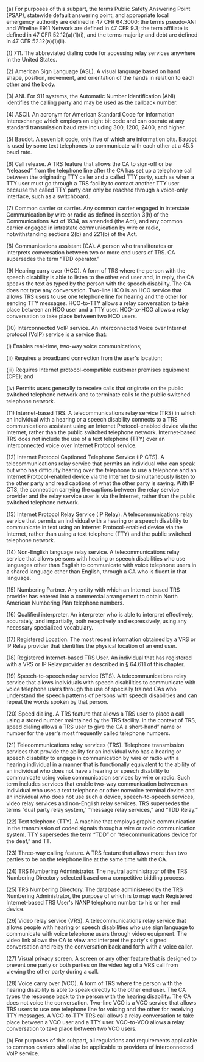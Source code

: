 (a) For purposes of this subpart, the terms Public Safety Answering Point (PSAP), statewide default answering point, and appropriate local emergency authority are defined in 47 CFR 64.3000; the terms pseudo-ANI and Wireline E911 Network are defined in 47 CFR 9.3; the term affiliate is defined in 47 CFR 52.12(a)(1)(i), and the terms majority and debt are defined in 47 CFR 52.12(a)(1)(ii).

(1) 711. The abbreviated dialing code for accessing relay services anywhere in the United States.

(2) American Sign Language (ASL). A visual language based on hand shape, position, movement, and orientation of the hands in relation to each other and the body.

(3) ANI. For 911 systems, the Automatic Number Identification (ANI) identifies the calling party and may be used as the callback number.

(4) ASCII. An acronym for American Standard Code for Information Interexchange which employs an eight bit code and can operate at any standard transmission baud rate including 300, 1200, 2400, and higher.

(5) Baudot. A seven bit code, only five of which are information bits. Baudot is used by some text telephones to communicate with each other at a 45.5 baud rate.

(6) Call release. A TRS feature that allows the CA to sign-off or be “released” from the telephone line after the CA has set up a telephone call between the originating TTY caller and a called TTY party, such as when a TTY user must go through a TRS facility to contact another TTY user because the called TTY party can only be reached through a voice-only interface, such as a switchboard.

(7) Common carrier or carrier. Any common carrier engaged in interstate Communication by wire or radio as defined in section 3(h) of the Communications Act of 1934, as amended (the Act), and any common carrier engaged in intrastate communication by wire or radio, notwithstanding sections 2(b) and 221(b) of the Act.

(8) Communications assistant (CA). A person who transliterates or interprets conversation between two or more end users of TRS. CA supersedes the term “TDD operator.”

(9) Hearing carry over (HCO). A form of TRS where the person with the speech disability is able to listen to the other end user and, in reply, the CA speaks the text as typed by the person with the speech disability. The CA does not type any conversation. Two-line HCO is an HCO service that allows TRS users to use one telephone line for hearing and the other for sending TTY messages. HCO-to-TTY allows a relay conversation to take place between an HCO user and a TTY user. HCO-to-HCO allows a relay conversation to take place between two HCO users.

(10) Interconnected VoIP service. An interconnected Voice over Internet protocol (VoIP) service is a service that:

(i) Enables real-time, two-way voice communications;

(ii) Requires a broadband connection from the user's location;

(iii) Requires Internet protocol-compatible customer premises equipment (CPE); and

(iv) Permits users generally to receive calls that originate on the public switched telephone network and to terminate calls to the public switched telephone network.

(11) Internet-based TRS. A telecommunications relay service (TRS) in which an individual with a hearing or a speech disability connects to a TRS communications assistant using an Internet Protocol-enabled device via the Internet, rather than the public switched telephone network. Internet-based TRS does not include the use of a text telephone (TTY) over an interconnected voice over Internet Protocol service.

(12) Internet Protocol Captioned Telephone Service (IP CTS). A telecommunications relay service that permits an individual who can speak but who has difficulty hearing over the telephone to use a telephone and an Internet Protocol-enabled device via the Internet to simultaneously listen to the other party and read captions of what the other party is saying. With IP CTS, the connection carrying the captions between the relay service provider and the relay service user is via the Internet, rather than the public switched telephone network.

(13) Internet Protocol Relay Service (IP Relay). A telecommunications relay service that permits an individual with a hearing or a speech disability to communicate in text using an Internet Protocol-enabled device via the Internet, rather than using a text telephone (TTY) and the public switched telephone network.

(14) Non-English language relay service. A telecommunications relay service that allows persons with hearing or speech disabilities who use languages other than English to communicate with voice telephone users in a shared language other than English, through a CA who is fluent in that language.

(15) Numbering Partner. Any entity with which an Internet-based TRS provider has entered into a commercial arrangement to obtain North American Numbering Plan telephone numbers.

(16) Qualified interpreter. An interpreter who is able to interpret effectively, accurately, and impartially, both receptively and expressively, using any necessary specialized vocabulary.

(17) Registered Location. The most recent information obtained by a VRS or IP Relay provider that identifies the physical location of an end user.

(18) Registered Internet-based TRS User. An individual that has registered with a VRS or IP Relay provider as described in § 64.611 of this chapter.

(19) Speech-to-speech relay service (STS). A telecommunications relay service that allows individuals with speech disabilities to communicate with voice telephone users through the use of specially trained CAs who understand the speech patterns of persons with speech disabilities and can repeat the words spoken by that person.

(20) Speed dialing. A TRS feature that allows a TRS user to place a call using a stored number maintained by the TRS facility. In the context of TRS, speed dialing allows a TRS user to give the CA a short-hand” name or number for the user's most frequently called telephone numbers.

(21) Telecommunications relay services (TRS). Telephone transmission services that provide the ability for an individual who has a hearing or speech disability to engage in communication by wire or radio with a hearing individual in a manner that is functionally equivalent to the ability of an individual who does not have a hearing or speech disability to communicate using voice communication services by wire or radio. Such term includes services that enable two-way communication between an individual who uses a text telephone or other nonvoice terminal device and an individual who does not use such a device, speech-to-speech services, video relay services and non-English relay services. TRS supersedes the terms “dual party relay system,” “message relay services,” and “TDD Relay.”

(22) Text telephone (TTY). A machine that employs graphic communication in the transmission of coded signals through a wire or radio communication system. TTY supersedes the term “TDD” or “telecommunications device for the deaf,” and TT.

(23) Three-way calling feature. A TRS feature that allows more than two parties to be on the telephone line at the same time with the CA.

(24) TRS Numbering Administrator. The neutral administrator of the TRS Numbering Directory selected based on a competitive bidding process.

(25) TRS Numbering Directory. The database administered by the TRS Numbering Administrator, the purpose of which is to map each Registered Internet-based TRS User's NANP telephone number to his or her end device.

(26) Video relay service (VRS). A telecommunications relay service that allows people with hearing or speech disabilities who use sign language to communicate with voice telephone users through video equipment. The video link allows the CA to view and interpret the party's signed conversation and relay the conversation back and forth with a voice caller.

(27) Visual privacy screen. A screen or any other feature that is designed to prevent one party or both parties on the video leg of a VRS call from viewing the other party during a call.

(28) Voice carry over (VCO). A form of TRS where the person with the hearing disability is able to speak directly to the other end user. The CA types the response back to the person with the hearing disability. The CA does not voice the conversation. Two-line VCO is a VCO service that allows TRS users to use one telephone line for voicing and the other for receiving TTY messages. A VCO-to-TTY TRS call allows a relay conversation to take place between a VCO user and a TTY user. VCO-to-VCO allows a relay conversation to take place between two VCO users.

(b) For purposes of this subpart, all regulations and requirements applicable to common carriers shall also be applicable to providers of interconnected VoIP service.

